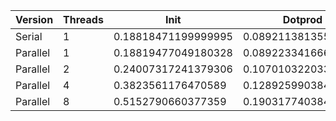 | Version  | Threads |         Init        |       Dotprod       |         User        |         Sys         |       Elapsed       |      Speedup       |     Efficiency     |
|----------|---------|---------------------|---------------------|---------------------|---------------------|---------------------|--------------------|--------------------|
|  Serial  |    1    | 0.18818471199999995 | 0.08921138135593218 |  0.1611978021978022 | 0.13275490196078432 |  0.2929745762711862 |        1.0         |        1.0         |
| Parallel |    1    | 0.18819477049180328 | 0.08922334166666665 |  0.1615463917525773 | 0.13222772277227723 |  0.2932672413793104 | 0.9990020531896175 | 0.9990020531896175 |
| Parallel |    2    | 0.24007317241379306 | 0.10701032203389832 |  0.2147314814814815 | 0.17200961538461537 | 0.19565714285714286 | 1.4973875831617287 | 0.7486937915808644 |
| Parallel |    4    |  0.3823561176470589 | 0.12892599038461539 | 0.35983838383838385 | 0.24512745098039215 | 0.15558426966292135 |  1.88306039489677  | 0.4707650987241925 |
| Parallel |    8    |  0.5152790660377359 | 0.19031774038461538 |  0.5628660714285715 |  0.3594134615384616 | 0.12216964285714285 | 2.3980963635440222 | 0.2997620454430028 |